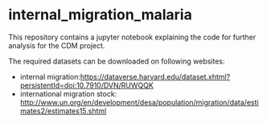 # internal_migration_malaria
This repository contains a jupyter notebook explaining the code for further analysis for the CDM project.

The required datasets can be downloaded on following websites:
- internal migration:https://dataverse.harvard.edu/dataset.xhtml?persistentId=doi:10.7910/DVN/RUWQQK
- international migration stock: http://www.un.org/en/development/desa/population/migration/data/estimates2/estimates15.shtml

